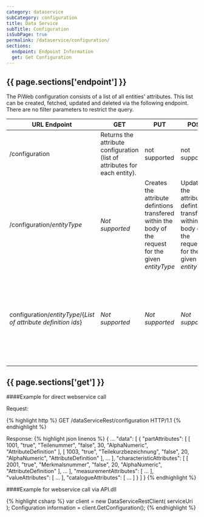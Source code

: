 ```yaml
---
category: dataservice
subCategory: configuration
title: Data Service
subTitle: Configuration
isSubPage: true
permalink: /dataservice/configuration/
sections:
  endpoint: Endpoint Information
  get: Get Configuration
---
```


## {{ page.sections['endpoint'] }}

The PiWeb configuration consists of a list of all entities' attributes. This list can be created, fetched, updated and deleted via the following endpoint. There are no filter parameters to restrict the query.

URL Endpoint | GET | PUT | POST | DELETE
-------------|-----|-----|------|-------
/configuration| Returns the attribute configuration (list of attributes for each entity). | not supported | not supported | Deletes all attribute definitions.
/configuration/*entityType*| *Not supported* | Creates the attribute defintions transfered within the body of the request for the given *entityType* | Updates the attribute defintions transfered within the body of the request for the given *entityType* | *Not supported*
configuration/*entityType*/{*List of attribute definition ids*} | *Not supported* | *Not supported* | *Not supported* | Deletes the attribute definitions identified by the *List of attribute definition ids* for the given *entityType*

## {{ page.sections['get'] }}

####Example for direct webservice call

Request:

{% highlight http %}
GET /dataServiceRest/configuration HTTP/1.1
{% endhighlight %}

Response:
{% highlight json linenos %}
{
   ...
   "data":
   [
       {
          "partAttributes":
          [
           [
               1001,
               "true",
               "Teilenummer",
               "false",
               30,
               "AlphaNumeric",
               "AttributeDefinition"
           ],
           [
               1003,
               "true",
               "Teilekurzbezeichnung",
               "false",
               20,
               "AlphaNumeric",
               "AttributeDefinition"
           ],
           ...
          ],
          "characteristicAttributes":
          [
           [
               2001,
               "true",
               "Merkmalsnummer",
               "false",
               20,
               "AlphaNumeric",
               "AttributeDefinition"
           ],
           ...
          ],
          "measurementAttributes":
          [
          ...
          ],
          "valueAttributes":
          [
          ...
          ],
          "catalogueAttributes":
          [
          ...
          ]
       }
   ]
}
{% endhighlight %}

####Example for webservice call via API.dll

{% highlight csharp %}
var client = new DataServiceRestClient( serviceUri );
Configuration information = client.GetConfiguration();
{% endhighlight %}

